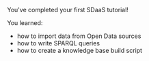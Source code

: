 You've completed your first SDaaS tutorial!

You learned:

- how to import data from Open Data sources
- how to write SPARQL queries
- how to create a knowledge base build script